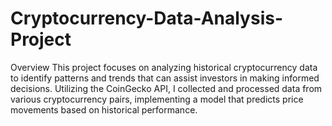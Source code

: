 # Cryptocurrency-Data-Analysis-Project
Overview This project focuses on analyzing historical cryptocurrency data to identify patterns and trends that can assist investors in making informed decisions. Utilizing the CoinGecko API, I collected and processed data from various cryptocurrency pairs, implementing a model that predicts price movements based on historical performance.
